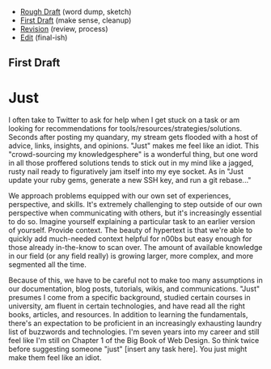 - [Rough Draft](rough-draft.md) (word dump, sketch)
- [First Draft](first-draft.md) (make sense, cleanup)
- [Revision](revision.md) (review, process)
- [Edit](index.md) (final-ish)

## First Draft

# Just

I often take to Twitter to ask for help when I get stuck on a task or am looking for recommendations for tools/resources/strategies/solutions. Seconds after posting my quandary, my stream gets flooded with a host of advice, links, insights, and opinions. "Just" makes me feel like an idiot. This "crowd-sourcing my knowledgesphere" is a wonderful thing, but one word in all those proffered solutions tends to stick out in my mind like a jagged, rusty nail ready to figuratively jam itself into my eye socket. As in "Just update your ruby gems, generate a new SSH key, and run a git rebase..."

We approach problems equipped with our own set of experiences, perspective, and skills. It's extremely challenging to step outside of our own perspective when communicating with others, but it's increasingly essential to do so. Imagine yourself explaining a particular task to an earlier version of yourself. Provide context. The beauty of hypertext is that we're able to quickly add much-needed context helpful for n00bs but easy enough for those already in-the-know to scan over. The amount of available knowledge in our field (or any field really) is growing larger, more complex, and more segmented all the time.

Because of this, we have to be careful not to make too many assumptions in our documentation, blog posts, tutorials, wikis, and communications. "Just" presumes I come from a specific background, studied certain courses in university, am fluent in certain technologies, and have read all the right books, articles, and resources. In addition to learning the fundamentals, there's an expectation to be proficient in an increasingly exhausting laundry list of buzzwords and technologies. I'm seven years into my career and still feel like I'm still on Chapter 1 of the Big Book of Web Design. So think twice before suggesting someone "just" [insert any task here]. You just might make them feel like an idiot.